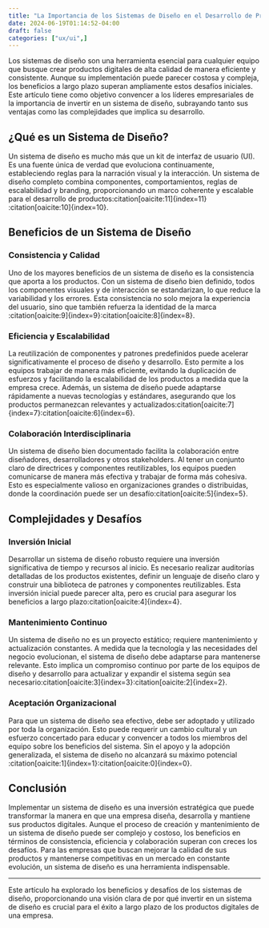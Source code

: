 ```yaml
---
title: "La Importancia de los Sistemas de Diseño en el Desarrollo de Productos"
date: 2024-06-19T01:14:52-04:00
draft: false
categories: ["ux/ui",]
---
```


Los sistemas de diseño son una herramienta esencial para cualquier equipo que busque crear productos digitales de alta calidad de manera eficiente y consistente. Aunque su implementación puede parecer costosa y compleja, los beneficios a largo plazo superan ampliamente estos desafíos iniciales. Este artículo tiene como objetivo convencer a los líderes empresariales de la importancia de invertir en un sistema de diseño, subrayando tanto sus ventajas como las complejidades que implica su desarrollo.

## ¿Qué es un Sistema de Diseño?

Un sistema de diseño es mucho más que un kit de interfaz de usuario (UI). Es una fuente única de verdad que evoluciona continuamente, estableciendo reglas para la narración visual y la interacción. Un sistema de diseño completo combina componentes, comportamientos, reglas de escalabilidad y branding, proporcionando un marco coherente y escalable para el desarrollo de productos&#8203;:citation[oaicite:11]{index=11}&#8203;&#8203;:citation[oaicite:10]{index=10}&#8203;.

## Beneficios de un Sistema de Diseño

### Consistencia y Calidad

Uno de los mayores beneficios de un sistema de diseño es la consistencia que aporta a los productos. Con un sistema de diseño bien definido, todos los componentes visuales y de interacción se estandarizan, lo que reduce la variabilidad y los errores. Esta consistencia no solo mejora la experiencia del usuario, sino que también refuerza la identidad de la marca&#8203;:citation[oaicite:9]{index=9}&#8203;&#8203;:citation[oaicite:8]{index=8}&#8203;.

### Eficiencia y Escalabilidad

La reutilización de componentes y patrones predefinidos puede acelerar significativamente el proceso de diseño y desarrollo. Esto permite a los equipos trabajar de manera más eficiente, evitando la duplicación de esfuerzos y facilitando la escalabilidad de los productos a medida que la empresa crece. Además, un sistema de diseño puede adaptarse rápidamente a nuevas tecnologías y estándares, asegurando que los productos permanezcan relevantes y actualizados&#8203;:citation[oaicite:7]{index=7}&#8203;&#8203;:citation[oaicite:6]{index=6}&#8203;.

### Colaboración Interdisciplinaria

Un sistema de diseño bien documentado facilita la colaboración entre diseñadores, desarrolladores y otros stakeholders. Al tener un conjunto claro de directrices y componentes reutilizables, los equipos pueden comunicarse de manera más efectiva y trabajar de forma más cohesiva. Esto es especialmente valioso en organizaciones grandes o distribuidas, donde la coordinación puede ser un desafío&#8203;:citation[oaicite:5]{index=5}&#8203;.

## Complejidades y Desafíos

### Inversión Inicial

Desarrollar un sistema de diseño robusto requiere una inversión significativa de tiempo y recursos al inicio. Es necesario realizar auditorías detalladas de los productos existentes, definir un lenguaje de diseño claro y construir una biblioteca de patrones y componentes reutilizables. Esta inversión inicial puede parecer alta, pero es crucial para asegurar los beneficios a largo plazo&#8203;:citation[oaicite:4]{index=4}&#8203;.

### Mantenimiento Continuo

Un sistema de diseño no es un proyecto estático; requiere mantenimiento y actualización constantes. A medida que la tecnología y las necesidades del negocio evolucionan, el sistema de diseño debe adaptarse para mantenerse relevante. Esto implica un compromiso continuo por parte de los equipos de diseño y desarrollo para actualizar y expandir el sistema según sea necesario&#8203;:citation[oaicite:3]{index=3}&#8203;&#8203;:citation[oaicite:2]{index=2}&#8203;.

### Aceptación Organizacional

Para que un sistema de diseño sea efectivo, debe ser adoptado y utilizado por toda la organización. Esto puede requerir un cambio cultural y un esfuerzo concertado para educar y convencer a todos los miembros del equipo sobre los beneficios del sistema. Sin el apoyo y la adopción generalizada, el sistema de diseño no alcanzará su máximo potencial&#8203;:citation[oaicite:1]{index=1}&#8203;&#8203;:citation[oaicite:0]{index=0}&#8203;.

## Conclusión

Implementar un sistema de diseño es una inversión estratégica que puede transformar la manera en que una empresa diseña, desarrolla y mantiene sus productos digitales. Aunque el proceso de creación y mantenimiento de un sistema de diseño puede ser complejo y costoso, los beneficios en términos de consistencia, eficiencia y colaboración superan con creces los desafíos. Para las empresas que buscan mejorar la calidad de sus productos y mantenerse competitivas en un mercado en constante evolución, un sistema de diseño es una herramienta indispensable.

---

Este artículo ha explorado los beneficios y desafíos de los sistemas de diseño, proporcionando una visión clara de por qué invertir en un sistema de diseño es crucial para el éxito a largo plazo de los productos digitales de una empresa.
